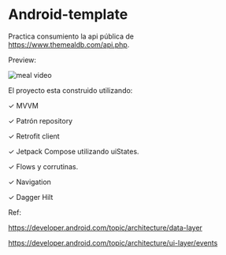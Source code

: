 # Android-template

Practica consumiento la api pública de https://www.themealdb.com/api.php.



Preview:

![meal video](https://user-images.githubusercontent.com/11370491/200200971-bf85d050-f144-4f5f-b441-138718222f36.gif)





El proyecto esta construido utilizando:

✓ MVVM

✓ Patrón repository

✓ Retrofit client

✓ Jetpack Compose utilizando uiStates.

✓ Flows y corrutinas.

✓ Navigation

✓ Dagger Hilt







Ref:

https://developer.android.com/topic/architecture/data-layer

https://developer.android.com/topic/architecture/ui-layer/events
